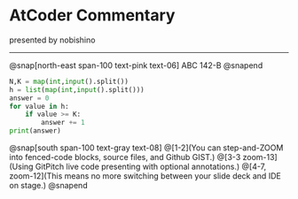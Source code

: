 # AtCoder Commentary

presented by nobishino

---
@snap[north-east span-100 text-pink text-06]
ABC 142-B
@snapend

```python zoom-18
N,K = map(int,input().split())
h = list(map(int,input().split()))
answer = 0
for value in h:
    if value >= K:
        answer += 1
print(answer)
```
@snap[south span-100 text-gray text-08]
@[1-2](You can step-and-ZOOM into fenced-code blocks, source files, and Github GIST.)
@[3-3 zoom-13](Using GitPitch live code presenting with optional annotations.)
@[4-7, zoom-12](This means no more switching between your slide deck and IDE on stage.)
@snapend


